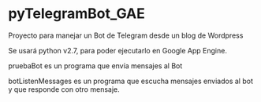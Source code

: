 # pyTelegramBot_GAE
Proyecto para manejar un Bot de Telegram desde un blog de Wordpress

Se usará python v2.7, para poder ejecutarlo en Google App Engine.

pruebaBot es un programa que envía mensajes al Bot

botListenMessages es un programa que escucha mensajes enviados al bot y que
responde con otro mensaje. 
